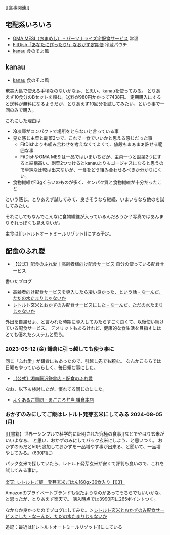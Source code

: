 [[食事関連]]

## 宅配系いろいろ

- [OMA MESI（おまめし） - パーソナライズ宅配食サービス](https://omamesi.jp/) 常温
- [FitDish「あなたにぴったり!」なおかず定期便](https://www.fitdish.jp/) 冷蔵パウチ
- [kanau](https://shokunosoyokaze.com/shop/pages/kanau.aspx) 食のそよ風

## kanau

- [kanau](https://shokunosoyokaze.com/shop/pages/kanau.aspx) 食のそよ風

奄美大島で使える手頃なのないかなぁ、と思い、kanauを使ってみる。
とりあえず10食分のBセットを頼む。送料が980円かかって7438円。
定期購入にすると送料が無料になるようだが、とりあえず10回分を試してみたい、という事で一回のみで購入。

これにした理由は

- 冷凍庫がコンパクトで場所をとらないと言っている事
- 見た感じ主菜と副菜2つで、これで一食でいいかと思える感じだった事
   - FitDishよりも組み合わせを考えなくてよくて、値段もまぁまぁ許せる範囲な事
   - FitDishやOMA MESIは一品ではいまいちだが、主菜一つと副菜2つにすると結構高い。副菜2つつけるとkanauよりもゴージャスになると思うので単純な比較は出来ないが、一食をどう組み合わせるべきか分かりにくい。
- 食物繊維が13gくらいのものが多く、タンパク質と食物繊維が十分だったこと

という感じ。とりあえず試してみて、良さそうなら継続、いまいちなら他のを試してみたい。

それにしてもなんでこんなに食物繊維が入っているんだろうか？写真ではあんまりそれっぽくも見えないが。

主食は[[レトルトオートミールリゾット]]にする予定。

## 配食のふれ愛

- [【公式】配食のふれ愛｜高齢者様向け配食サービス](https://www.h-fureai.com/) 自分の使っている配食サービス

書いたブログ

- [高齢者向け配食サービスを導入したら凄い良かった、という話 - なーんだ、ただの水たまりじゃないか](https://karino2.github.io/2021/02/13/home_food_deli.html)
- [レトルト玄米とおかずのみ配食サービスにした - なーんだ、ただの水たまりじゃないか](https://karino2.github.io/2024/08/09/retort_genmai_and_food_deli.html)

外出を自粛せよ、と言われた時期に導入してみたらすごく良くて、以後使い続けている配食サービス。
デメリットもあるけれど、健康的な食生活を目指すにはとても優れたシステムと思う。

### 2023-05-12 (金) 鎌倉に引っ越しても使う事に

同じ「ふれ愛」が鎌倉にもあったので、引越し先でも頼む。
なんかこちらでは日曜もやっているらしく、毎日頼む事にした。

- [【公式】湘南藤沢鎌倉店 - 配食のふれ愛](https://www.h-fureai.com/shop/kanto/%E6%B9%98%E5%8D%97%E8%97%A4%E6%B2%A2%E9%8E%8C%E5%80%89%E5%BA%97.html)

なお、以下も検討したが、慣れてる同じのにした。

- [よくあるご質問 - まごころ弁当 鎌倉本店](https://magokoro-kamakura.com/faq/)

### おかずのみにしてご飯はレトルト発芽玄米にしてみる 2024-08-05 (月)

[[【書籍】世界一シンプルで科学的に証明された究極の食事]]などでやはり玄米がいいよなぁ、
と思い、おかずのみにしてパック玄米にしよう、と思いつく。
おかずのみだと50円追加しておかずを一品増やす事が出来る、と聞いて、一品増やしてみる。（630円に)

パック玄米で探していたら、レトルト発芽玄米が安くて評判も良いので、これを試してみる事に。

<a href="https://hb.afl.rakuten.co.jp/ichiba/3e90b021.5028c8fa.3e90b022.be83f001/?pc=https%3A%2F%2Fitem.rakuten.co.jp%2Fyamatane%2F10000078%2F&link_type=pict&ut=eyJwYWdlIjoiaXRlbSIsInR5cGUiOiJwaWN0Iiwic2l6ZSI6IjI0MHgyNDAiLCJuYW0iOjEsIm5hbXAiOiJyaWdodCIsImNvbSI6MSwiY29tcCI6ImRvd24iLCJwcmljZSI6MSwiYm9yIjoxLCJjb2wiOjEsImJidG4iOjEsInByb2QiOjAsImFtcCI6ZmFsc2V9" target="_blank" rel="nofollow sponsored noopener" style="word-wrap:break-word;"><img src="https://hbb.afl.rakuten.co.jp/hgb/3e90b021.5028c8fa.3e90b022.be83f001/?me_id=1308289&item_id=10000078&pc=https%3A%2F%2Fthumbnail.image.rakuten.co.jp%2F%400_mall%2Fyamatane%2Fcabinet%2F04875641%2F06750788%2F10000078_240307_thum.jpg%3F_ex%3D240x240&s=240x240&t=pict" border="0" style="margin:2px" alt="" title=""><br>
楽天: レトルトご飯　発芽玄米ごはん160g×36食入り【03】</a>

Amazonのプライベートブランドも似たようなのがあってそちらでもいいかな、と思ったが、とりあえず楽天で。
購入時点では3990円に265ポイントつく。

なかなか良かったのでブログにしてみた。＞[レトルト玄米とおかずのみ配食サービスにした - なーんだ、ただの水たまりじゃないか](https://karino2.github.io/2024/08/09/retort_genmai_and_food_deli.html)

追記：最近は[[レトルトオートミールリゾット]]にしている